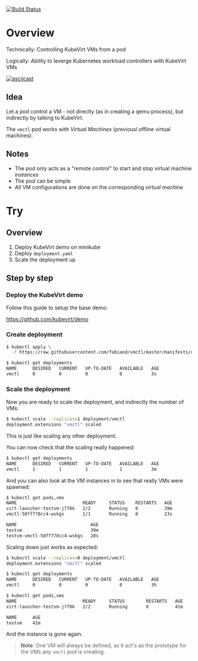[![Build Status](https://travis-ci.com/fabiand/vmctl.svg?branch=master)](https://travis-ci.com/fabiand/vmctl)

# Overview

Technically: Controlling KubeVirt VMs from a pod

Logically: Ability to leverge Kubernetes workload controllers with KubeVirt VMs

[![asciicast](https://asciinema.org/a/184816.png)](https://asciinema.org/a/184816)

## Idea

Let a pod control a VM - not directly (as in creating a qemu process), but
indirectly by talking to KubeVirt.

The `vmctl` pod works with _Virtual Machines_ (previousl offline virtual
machines).

## Notes

- The pod only acts as a "remote control" to start and stop virtual machine
  _instances_
- The pod can be simple
- All VM configurations are done on the corresponding _virtual machine_

# Try

## Overview

1. Deploy KubeVirt demo on minikube
2. Deploy `deployment.yaml`
3. Scale the deployment up

## Step by step

### Deploy the KubeVirt demo

Follow this guide to setup the base demo:

https://github.com/kubevirt/demo

### Create deployment

```bash
$ kubectl apply \
  -f https://raw.githubusercontent.com/fabiand/vmctl/master/manifests/deployment.yaml

$ kubectl get deployments
NAME      DESIRED   CURRENT   UP-TO-DATE   AVAILABLE   AGE
vmctl     0         0         0            0           3s

```

### Scale the deployment

Now you are ready to scale the deployment, and indirectly the number of VMs:

```bash
$ kubectl scale --replicas=1 deployment/vmctl
deployment.extensions "vmctl" scaled
```

This is just like scaling any other deployment.

You can now check that the scaling really happened:

```bash
$ kubectl get deployments
NAME      DESIRED   CURRENT   UP-TO-DATE   AVAILABLE   AGE
vmctl     1         1         1            1           3m
```

And you can also look at the VM instances in to see that really VMs were
spawned:

```bash
$ kubectl get pods,vms
NAME                         READY     STATUS    RESTARTS   AGE
virt-launcher-testvm-j7f8k   2/2       Running   0          39m
vmctl-58ff778cc4-wskgs       1/1       Running   0          23s

NAME                            AGE
testvm                          39m
testvm-vmctl-58ff778cc4-wskgs   20s
```

Scaling down just works as expected:

```bash
$ kubectl scale --replicas=0 deployment/vmctl
deployment.extensions "vmctl" scaled

$ kubectl get deployments
NAME      DESIRED   CURRENT   UP-TO-DATE   AVAILABLE   AGE
vmctl     0         0         0            0           3h

$ kubectl get pods,vms
NAME                         READY     STATUS        RESTARTS   AGE
virt-launcher-testvm-j7f8k   2/2       Running       0          41m

NAME      AGE
testvm    41m
```

And the instance is gone again.

> **Note**: One VM will always be defined, as it act's as the prototype
> for the VMs any `vmctl` pod is creating.
